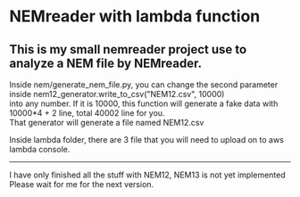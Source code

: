 # NEMreader with lambda function

This is my small nemreader project use to analyze a NEM file by NEMreader.
----------------------------------------------------------------------------

Inside nem/generate_nem_file.py, you can change the second parameter inside nem12_generator.write_to_csv("NEM12.csv", 10000)\
into any number. If it is 10000, this function will generate a fake data with 10000*4 + 2 line, total 40002 line for you.\
That generator will generate a file named NEM12.csv

Inside lambda folder, there are 3 file that you will need to upload on to aws lambda console.

____________________________________________________________________________

I have only finished all the stuff with NEM12, NEM13 is not yet implemented\
Please wait for me for the next version.
